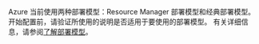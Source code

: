 Azure 当前使用两种部署模型：Resource Manager 部署模型和经典部署模型。 开始配置前，请验证所使用的说明是否适用于要使用的部署模型。 有关详细信息，请参阅[了解部署模型](../articles/resource-manager-deployment-model.md)。